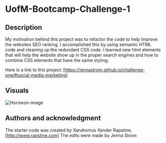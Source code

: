 # UofM-Bootcamp-Challenge-1

## Description
My  motivation behind this project was to refactor the code to help improve the websites SEO ranking. I accomplished this by using semantic HTML code and cleaning up the redundant CSS code. I learned new html elements that will help the website show up in the proper search engines and how to combine CSS elements that have the same styling. 

Here is a link to this project: [https://jennastrom.github.io/challenge-one/#social-media-marketing]

## Visuals
![Horiseon-image](https://user-images.githubusercontent.com/123525191/222930725-84420708-b61e-4274-8d3c-400243a134ef.png)

## Authors and acknowledgment
The starter code was created by Xandromus Xander Rapstine, [http://www.rapstine.com]
The edits were made by Jenna Strom
